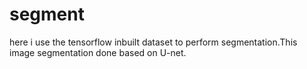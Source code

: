 # segment
here i use the tensorflow inbuilt dataset to perform segmentation.This image segmentation done based on U-net.
